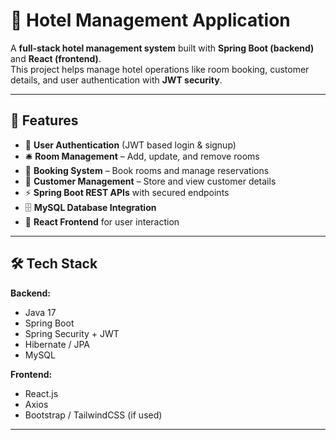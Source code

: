 # 🏨 Hotel Management Application

A **full-stack hotel management system** built with **Spring Boot (backend)** and **React (frontend)**.  
This project helps manage hotel operations like room booking, customer details, and user authentication with **JWT security**.

---

## 🚀 Features
- 🔐 **User Authentication** (JWT based login & signup)
- 🛎️ **Room Management** – Add, update, and remove rooms
- 📅 **Booking System** – Book rooms and manage reservations
- 👤 **Customer Management** – Store and view customer details
- ⚡ **Spring Boot REST APIs** with secured endpoints
- 🗄️ **MySQL Database Integration**
- 🎨 **React Frontend** for user interaction

---

## 🛠️ Tech Stack
**Backend:**
- Java 17
- Spring Boot
- Spring Security + JWT
- Hibernate / JPA
- MySQL

**Frontend:**
- React.js
- Axios
- Bootstrap / TailwindCSS (if used)

---

